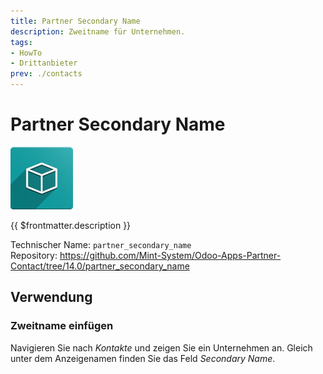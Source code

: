 ```yaml
---
title: Partner Secondary Name
description: Zweitname für Unternehmen.
tags:
- HowTo
- Drittanbieter
prev: ./contacts
---
```

# Partner Secondary Name
![](attachments/icon_oms_box.png)

{{ $frontmatter.description }}

Technischer Name: `partner_secondary_name`\
Repository: <https://github.com/Mint-System/Odoo-Apps-Partner-Contact/tree/14.0/partner_secondary_name>

## Verwendung

### Zweitname einfügen

Navigieren Sie nach *Kontakte* und zeigen Sie ein Unternehmen an. Gleich unter dem Anzeigenamen finden Sie das Feld *Secondary Name*.